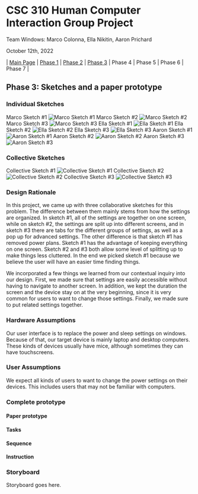 # CSC 310 Human Computer Interaction Group Project

Team Windows: Marco Colonna, Ella Nikitin, Aaron Prichard

October 12th, 2022

| [Main Page](https://github.com/marco-colonna/csc-310-project) | [Phase 1](https://github.com/marco-colonna/csc-310-project/blob/main/phase1.md) | [Phase 2](https://github.com/marco-colonna/csc-310-project/blob/main/phase2.md) | [Phase 3](https://github.com/marco-colonna/csc-310-project/blob/main/phase3.md) | Phase 4 | Phase 5 | Phase 6 | Phase 7 |

## Phase 3: Sketches and a paper prototype

### Individual Sketches

Marco Sketch #1
![Marco Sketch #1](https://user-images.githubusercontent.com/84739957/195435441-c1d56ef9-5a7e-40f9-98e1-784ead15886e.JPG)
Marco Sketch #2
![Marco Sketch #2](https://user-images.githubusercontent.com/84739957/195435458-3f4f7ea0-88df-4386-a418-106c81a00f20.JPG)
Marco Sketch #3
![Marco Sketch #3](https://user-images.githubusercontent.com/84739957/195435470-582ca9d6-269a-4519-b465-f3d95713a280.JPG)
Ella Sketch #1
![Ella Sketch #1](https://user-images.githubusercontent.com/84739957/195435484-7ede8eff-709a-4c46-91be-6acfa78d69ec.jpg)
Ella Sketch #2
![Ella Sketch #2](https://user-images.githubusercontent.com/84739957/195435497-1945fa0c-35ec-4715-b333-dcf295442f74.jpg)
Ella Sketch #3
![Ella Sketch #3](https://user-images.githubusercontent.com/84739957/195435510-f863b0a8-f7ed-4143-8b08-e07b321ff467.jpg)
Aaron Sketch #1
![Aaron Sketch #1](https://user-images.githubusercontent.com/84739957/195435520-d87216c8-eb55-4da1-a2f1-c0a1e7d7d539.jpg)
Aaron Sketch #2
![Aaron Sketch #2](https://user-images.githubusercontent.com/84739957/195435531-231ec3c7-6dcb-49d0-aaa8-df786cae6b31.jpg)
Aaron Sketch #3
![Aaron Sketch #3](https://user-images.githubusercontent.com/84739957/195435541-9e52dd89-c421-45b1-95a2-81b0a8ee4637.jpg)

### Collective Sketches

Collective Sketch #1
![Collective Sketch #1](https://user-images.githubusercontent.com/84739957/195435707-b1251261-3690-427d-8565-440eb05e2b91.JPG)
Collective Sketch #2
![Collective Sketch #2](https://user-images.githubusercontent.com/84739957/195435714-1a649609-e5be-4f76-9276-253870656899.jpg)
Collective Sketch #3
![Collective Sketch #3](https://user-images.githubusercontent.com/84739957/195435718-9f3408e5-d47a-4951-aef8-d88780ff09b5.jpg)

### Design Rationale

In this project, we came up with three collaborative sketches for this problem. The difference between them mainly stems from how the settings are organized. In sketch #1, all of the settings are together on one screen, while on sketch #2, the settings are split up into different screens, and in sketch #3 there are tabs for the different groups of settings, as well as a pop up for advanced settings. The other difference is that sketch #1 has removed power plans. Sketch #1 has the advantage of keeping everything on one screen. Sketch #2 and #3 both allow some level of splitting up to make things less cluttered. In the end we picked sketch #1 because we believe the user will have an easier time finding things.

We incorporated a few things we learned from our contextual inquiry into our design. First, we made sure that settings are easily accessible without having to navigate to another screen. In addition, we kept the duration the screen and the device stay on at the very beginning, since it is very common for users to want to change those settings. Finally, we made sure to put related settings together.

### Hardware Assumptions

Our user interface is to replace the power and sleep settings on windows. Because of that, our target device is mainly laptop and desktop computers. These kinds of devices usually have mice, although sometimes they can have touchscreens.

### User Assumptions

We expect all kinds of users to want to change the power settings on their devices. This includes users that may not be familiar with computers.

### Complete prototype

#### Paper prototype

#### Tasks

#### Sequence

#### Instruction

### Storyboard

Storyboard goes here.
